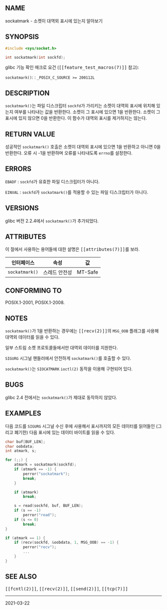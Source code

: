 ## NAME

sockatmark - 소켓이 대역외 표시에 있는지 알아보기

## SYNOPSIS

```c
#include <sys/socket.h>

int sockatmark(int sockfd);
```

glibc 기능 확인 매크로 요건 (<tt>[[feature_test_macros(7)]]</tt> 참고):

`sockatmark()`:
:   `_POSIX_C_SOURCE >= 200112L`

## DESCRIPTION

`sockatmark()`는 파일 디스크립터 `sockfd`가 가리키는 소켓이 대역외 표시에 위치해 있는지 여부를 나타내는 값을 반환한다. 소켓이 그 표시에 있으면 1을 반환한다. 소켓이 그 표시에 있지 않으면 0을 반환한다. 이 함수가 대역외 표시를 제거하지는 않는다.

## RETURN VALUE

성공적인 `sockatmark()` 호출은 소켓이 대역외 표시에 있으면 1을 반환하고 아니면 0을 반환한다. 오류 시 -1을 반환하며 오류를 나타내도록 `errno`를 설정한다.

## ERRORS

`EBADF`
:   `sockfd`가 유효한 파일 디스크립터가 아니다.

`EINVAL`
:   `sockfd`가 `sockatmark()`를 적용할 수 있는 파일 디스크립터가 아니다.

## VERSIONS

glibc 버전 2.2.4에서 `sockatmark()`가 추가되었다.

## ATTRIBUTES

이 절에서 사용하는 용어들에 대한 설명은 <tt>[[attributes(7)]]</tt>를 보라.

| 인터페이스 | 속성 | 값 |
| --- | --- | --- |
| `sockatmark()` | 스레드 안전성 | MT-Safe |

## CONFORMING TO

POSIX.1-2001, POSIX.1-2008.

## NOTES

`sockatmark()`가 1을 반환하는 경우에는 <tt>[[recv(2)]]</tt>의 `MSG_OOB` 플래그를 사용해 대역외 데이터를 읽을 수 있다.

일부 스트림 소켓 프로토콜들에서만 대역외 데이터를 지원한다.

`SIGURG` 시그널 핸들러에서 안전하게 `sockatmark()`를 호출할 수 있다.

`sockatmark()`는 `SIOCATMARK` `ioctl(2)` 동작을 이용해 구현되어 있다.

## BUGS

glibc 2.4 전에서는 `sockatmark()`가 제대로 동작하지 않았다.

## EXAMPLES

다음 코드를 `SIGURG` 시그널 수신 후에 사용해서 표시까지의 모든 데이터를 읽어들인 (그리고 폐기한) 다음 표시에 있는 데이터 바이트를 읽을 수 있다.

```c
char buf[BUF_LEN];
char oobdata;
int atmark, s;

for (;;) {
    atmark = sockatmark(sockfd);
    if (atmark == -1) {
        perror("sockatmark");
        break;
    }

    if (atmark)
        break;

    s = read(sockfd, buf, BUF_LEN);
    if (s == -1)
        perror("read");
    if (s <= 0)
        break;
}

if (atmark == 1) {
    if (recv(sockfd, &oobdata, 1, MSG_OOB) == -1) {
        perror("recv");
        ...
    }
}
```

## SEE ALSO

<tt>[[fcntl(2)]]</tt>, <tt>[[recv(2)]]</tt>, <tt>[[send(2)]]</tt>, <tt>[[tcp(7)]]</tt>

----

2021-03-22
